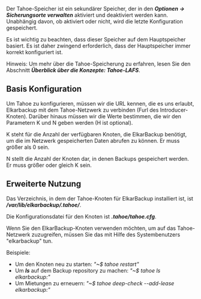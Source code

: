Der Tahoe-Speicher ist ein sekundärer Speicher, der in den _**Optionen → Sicherungsorte verwalten**_ aktiviert und deaktiviert werden kann. Unabhängig davon, ob aktiviert oder nicht, wird die letzte Konfiguration gespeichert.

Es ist wichtig zu beachten, dass dieser Speicher auf dem Hauptspeicher basiert. Es ist daher zwingend erforderlich, dass der Hauptspeicher immer korrekt konfiguriert ist.


Hinweis: Um mehr über die Tahoe-Speicherung zu erfahren, lesen Sie den Abschnitt _**Überblick über die Konzepte:  Tahoe-LAFS**_.

## Basis Konfiguration

Um Tahoe zu konfigurieren, müssen wir die URL kennen, die es uns erlaubt, Elkarbackup mit dem Tahoe-Netzwerk zu verbinden \(Furl des Introducer-Knoten\). Darüber hinaus müssen wir die Werte bestimmen, die wir den Parametern K und N geben werden \(H ist optional\).

K steht für die Anzahl der verfügbaren Knoten, die ElkarBackup benötigt, um die im Netzwerk gespeicherten Daten abrufen zu können. Er muss größer als 0 sein.

N stellt die Anzahl der Knoten dar, in denen Backups gespeichert werden. Er muss größer oder gleich K sein.

## Erweiterte Nutzung

Das Verzeichnis, in dem der Tahoe-Knoten für ElkarBackup installiert ist, ist _**/var/lib/elkarbackup/.tahoe/**_.

Die Konfigurationsdatei für den Knoten ist _**.tahoe/tahoe.cfg**_.

Wenn Sie den ElkarBackup-Knoten verwenden möchten, um auf das Tahoe-Netzwerk zuzugreifen, müssen Sie das mit Hilfe des Systembenutzers "elkarbackup" tun.

Beispiele:

* Um den Knoten neu zu starten: _"~$ tahoe restart"_
* Um _**ls**_ auf dem Backup repository zu machen: _"~$ tahoe ls elkarbackup:"_
* Um Mietungen zu erneuern: _"~$ tahoe deep-check --add-lease elkarbackup:"_

